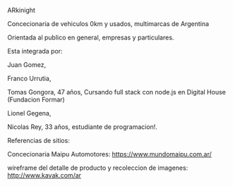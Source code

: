 ARkinight 

Concecionaria de vehiculos 0km y usados, multimarcas de Argentina

Orientada al publico en general, empresas y particulares.

Esta integrada por:

Juan Gomez,

Franco Urrutia,

Tomas Gongora, 47 años, Cursando full stack con node.js en Digital House (Fundacion Formar)

Lionel Gegena,

Nicolas Rey, 33 años, estudiante de programacion!.

Referencias de sitios:

Concecionaria Maipu Automotores:  https://www.mundomaipu.com.ar/

wireframe del detalle de producto y recoleccion de imagenes: http://www.kavak.com/ar

